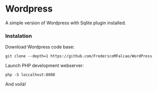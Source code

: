 Wordpress
=========

A simple version of Wordpress with Sqlite plugin installed.

### Instalation

Download Wordpress code base:
```
git clone --depth=1 https://github.com/FredericoMFalcao/WordPress
```


Launch PHP development webserver:
```
php -S loccalhost:8080
```

And voilá!
